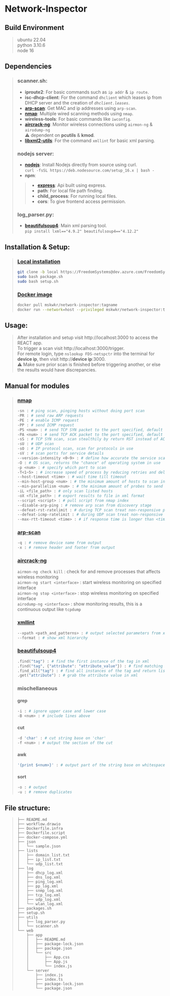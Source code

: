 # Network-Inspector

## Build Environment
> ubuntu 22.04  
> python 3.10.6  
> node 16

## Dependencies
> ### scanner.sh:
> * **iproute2**: For basic commands such as `ip addr` & `ip route`.
> * **isc-dhcp-client**: For the command `dhclient` which leases ip from DHCP server and the creation of _`dhclient.leases`_.
> * [**arp-scan**](#arp-scan): Get MAC and ip addresses using `arp-scan`.
> * [**nmap**](#nmap): Multiple wired scanning methods using `nmap`.
> * **wireless-tools**: For basic commands like `iwconfig`.
> * [**aircrack-ng**](#aircrack-ng): Monitor wireless connections using `airmon-ng` & `airodump-ng`  
> :warning: dependent on **pcutils** & **kmod**. 
> * [**libxml2-utils**](#xmllint): For the command `xmllint` for basic xml parsing.
> ### nodejs server:
> * [**nodejs**](https://nodejs.org/en): Install Nodejs directly from source using curl.  
> `curl -fsSL https://deb.nodesource.com/setup_16.x | bash -`
> * **npm**:
>> * [**express**](https://expressjs.com/): Api built using express.
>> * **path**: For local file path finding.
>> * **child_process**: For running local files.
>> * **cors**: To give frontend access permission.
> ### log_parser.py:
> * [**beautifulsoup4**](#beautifulsoup4): Main xml parsing tool.  
> `pip install lxml=="4.9.2" beautifulsoup4=="4.12.2"`

## Installation & Setup:
> ### [Local installation](https://dev.azure.com/FreedomSystems/tech-voyager/_git/network-inspector)
> ```sh
> git clone -b local https://FreedomSystems@dev.azure.com/FreedomSystems/tech-voyager/_git/network-inspector
> sudo bash package.sh
> sudo bash setup.sh 
> ```
> ### [Docker image](https://hub.docker.com/repository/docker/mskwkr/network-inspector-script/general)
> ```sh
> docker pull mskwkr/network-inspector:tagname
> docker run --network=host --privileged mskwkr/network-inspector:tagname ./setup.sh
> ```

## Usage:
> After installation and setup visit http://localhost:3000 to access the REACT app.  
> To trigger a scan visit http://localhost:3000/trigger.  
> For remote login, type `nslookup FDS-netspctr` into the terminal for **device ip**, then visit http://**device ip**:3000.  
> :warning: Make sure prior scan is finished before triggering another, or else the results would have discrepancies.  

## Manual for modules
> ### [**nmap**](https://nmap.org/)
> ```sh
> -sn : # ping scan, pinging hosts without doing port scan
> -PR : # send raw ARP requests
> -PE : # enable ICMP request
> -PP : # send ICMP request
> -PS <num> : # send TCP SYN packet to the port specified, default is port 80
> -PA <num> : # send TCP ACK packet to the port specified, default is port 80
> -sS : # TCP SYN scan, scan stealthily by return RST instead of ACK
> -sU : # UDP scan
> -sO : # IP protocol scan, scan for protocols in use
> -sV : # scan ports for service details
> --version-intensity <0~9> : # define how accurate the service scan wil be, higher is slower
> -O : # OS scan, returns the "chance" of operating system in use
> -p <num> : # specify which port to scan
> -T<1~5> : # increase speed of process by reducing retries and delay time, higher is faster
> --host-timeout <time> : # wait time till timeout
> --min-host-group <num> : # the minimum amount of hosts to scan in parallel
> --min-parallelism <num> : # the minimum amount of probes to send to each port, more probes mean faster confirmation 
> -iL <file_path> : # only scan listed hosts
> -oX <file_path> : # export results to file in xml format
> --script <script> : # pull script from nmap index
> --disable-arp-ping : # remove arp scan from discovery stage
> --defeat-rst-ratelimit : # during TCP scan treat non-responsive ports as closed to reduce time
> --defeat-icmp-ratelimit : # during UDP scan treat non-responsive ports as closed|filtered to reduce time
> --max-rtt-timeout <time> : # if response time is longer than <time>, then treat as non-responsive
> ```
> ### [**arp-scan**](https://github.com/royhills/arp-scan)
> ```sh
> -q : # remove device name from output
> -x : # remove header and footer from output
> ```
> ### [**aircrack-ng**](https://www.aircrack-ng.org/)
> `airmon-ng check kill` : check for and remove processes that affects wireless monitoring  
> `airmon-ng start <interface>` : start wireless monitoring on specified interface  
> `airmon-ng stop <interface>` : stop wireless monitoring on specified interface  
> `airodump-ng <interface>` : show monitoring results, this is a continuous output like `tcpdump`
> ### [**xmllint**](https://www.baeldung.com/linux/xmllint)
> ```sh
> --xpath <path_and_patterns> : # output selected parameters from xml
> --format : # show xml hierarchy
> ```
> ### [**beautifulsoup4**](https://pypi.org/project/beautifulsoup4/)
> ```py
> .find("tag") : # find the first instance of the tag in xml
> .find("tag", {"attribute": "attribute_value"}) : # find matching value of the attribute in tag
> .find_all("tag") : # find all instances of the tag and return list
> .get("attribute") : # grab the attribute value in xml
> ```
> ### mischellaneous
> #### grep
> ```sh
> -i : # ignore upper case and lower case
> -B <num> : # include lines above
> ```
> #### cut
> ```sh
> -d 'char' : # cut string base on 'char'
> -f <num> : # output the section of the cut
> ```
> #### awk
> ```sh
> '{print $<num>}' : # output part of the string base on whitespace
> ```
> #### sort
> ```sh
> -o : # output
> -u : # remove duplicates
> ```

## File structure:
> ```
> ├── README.md
> ├── workflow.drawio
> ├── Dockerfile.infra
> ├── Dockerfile.script
> ├── docker-compose.yml
> ├── json
> │   └── sample.json
> ├── lists
> │   ├── domain_list.txt
> │   ├── ip_list.txt
> │   └── udp_list.txt
> ├── log
> │   ├── dhcp_log.xml
> │   ├── dns_log.xml
> │   ├── ping_log.xml
> │   ├── pp_log.xml
> │   ├── snmp_log.xml
> │   ├── tcp_log.xml
> │   ├── udp_log.xml
> │   └── wlan_log.xml
> ├── packages.sh
> ├── setup.sh
> ├── utils
> │   ├── log_parser.py
> │   └── scanner.sh
> └── web
>     ├── app
>     │   ├── README.md
>     │   ├── package-lock.json
>     │   ├── package.json
>     │   └── src
>     │       ├── App.css
>     │       ├── App.js
>     │       └── index.js
>     └── server
>         ├── index.js
>         ├── index.ts
>         ├── package-lock.json
>         └── package.json
> ```